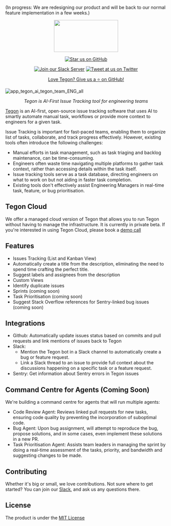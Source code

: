 (In progress: We are redesigning our product and will be back to our normal feature implementation in a few weeks.)

<p align="center">
  <a href="https://tegon.ai"><img src="https://github.com/tegonhq/tegon/assets/17528887/07036ee1-774d-4dff-a56b-8050041f36ce" width="200" height="100" /></a>
</p>

<div align="center">

[![Star us on GitHub](https://img.shields.io/github/stars/tegonhq/tegon?color=FFD700&label=Stars&logo=Github)](https://github.com/tegonhq/tegon)

[![Join our Slack Server](https://img.shields.io/badge/Slack-chat%20with%20us-%235865F2?style=flat&logo=slack&logoColor=%23fff)](https://join.slack.com/t/tegoncommunity/shared_invite/zt-2i1e781ip-zwauijRV9TRtRKoJi3tqng)
[![Tweet at us on Twitter](https://img.shields.io/badge/Twitter-tweet%20at%20us-1da1f2?style=flat&logo=twitter&logoColor=%23fff)](https://twitter.com/tegonhq)

[Love Tegon? Give us a ⭐ on GitHub!](https://github.com/tegonhq/tegon)

</div>

![app_tegon_ai_tegon_team_ENG_all](https://github.com/tegonhq/tegon/assets/17528887/d426650d-b0e3-4d9f-92d7-bf182af16202)


<p align="center">
    <em> Tegon is AI-First Issue Tracking tool for engineering teams
</em>
</p>

[Tegon](https://tegon.ai) is an AI-first, open-source issue tracking software that uses AI to smartly automate manual task, workflows or provide more context to engineers for a given task.

Issue Tracking is important for fast-paced teams, enabling them to organize list of tasks, collaborate, and track progress effectively. However, existing tools often introduce the following challenges:

- Manual efforts in task management, such as task triaging and backlog maintenance, can be time-consuming.
- Engineers often waste time navigating multiple platforms to gather task context, rather than accessing details within the task itself.
- Issue tracking tools serve as a task database, directing engineers on what to work on but not aiding in faster task completion.
- Existing tools don't effectively assist Engineering Managers in real-time task, feature, or bug prioritisation.

## Tegon Cloud

We offer a managed cloud version of Tegon that allows you to run Tegon without having to manage the infrastructure. It is currently in private beta. 
If you're interested in using Tegon Cloud, please book a [demo call](https://calendly.com/manik-sync/talk-to-us)

## Features

- Issues Tracking (List and Kanban View)
- Automatically create a title from the description, eliminating the need to spend time crafting the perfect title.
- Suggest labels and assignees from the description
- Custom Views
- Identify duplicate issues
- Sprints (coming soon)
- Task Prioritisation (coming soon)
- Suggest Stack Overflow references for Sentry-linked bug issues (coming soon)

## Integrations

- Github: Automatically update issues status based on commits and pull requests and link mentions of issues back to Tegon
- Slack:
  - Mention the Tegon bot in a Slack channel to automatically create a bug or feature request.
  - Link a Slack thread to an issue to provide full context about the discussions happening on a specific task or a feature request.
- Sentry: Get information about Sentry errors in Tegon issues

## Command Centre for Agents (Coming Soon)

We're building a command centre for agents that will run multiple agents:

- Code Review Agent: Reviews linked pull requests for new tasks, ensuring code quality by preventing the incorporation of suboptimal code.
- Bug Agent: Upon bug assignment, will attempt to reproduce the bug, propose solutions, and in some cases, even implement these solutions in a new PR.
- Task Prioritisation Agent: Assists team leaders in managing the sprint by doing a real-time assessment of the tasks, priority, and bandwidth and suggesting changes to be made.

## Contributing

Whether it's big or small, we love contributions. Not sure where to get started? 
You can join our [Slack](https://join.slack.com/t/tegoncommunity/shared_invite/zt-2i1e781ip-zwauijRV9TRtRKoJi3tqng), and ask us any questions there.

## License

The product is under the [MIT License](https://github.com/tegonhq/tegon/blob/main/LICENSE.md)

